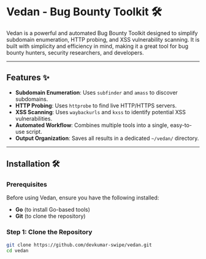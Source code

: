 # Vedan - Bug Bounty Toolkit 🛠️

Vedan is a powerful and automated Bug Bounty Toolkit designed to simplify subdomain enumeration, HTTP probing, and XSS vulnerability scanning. It is built with simplicity and efficiency in mind, making it a great tool for bug bounty hunters, security researchers, and developers.

---

## Features ✨
- **Subdomain Enumeration**: Uses `subfinder` and `amass` to discover subdomains.
- **HTTP Probing**: Uses `httprobe` to find live HTTP/HTTPS servers.
- **XSS Scanning**: Uses `waybackurls` and `kxss` to identify potential XSS vulnerabilities.
- **Automated Workflow**: Combines multiple tools into a single, easy-to-use script.
- **Output Organization**: Saves all results in a dedicated `~/vedan/` directory.

---

## Installation 🛠️

### Prerequisites
Before using Vedan, ensure you have the following installed:
- **Go** (to install Go-based tools)
- **Git** (to clone the repository)

### Step 1: Clone the Repository
```bash
git clone https://github.com/devkumar-swipe/vedan.git
cd vedan
